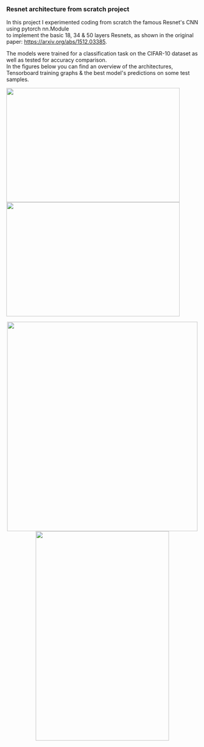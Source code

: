 ### Resnet architecture from scratch project  
In this project I experimented coding from scratch the famous Resnet's CNN using pytorch nn.Module  
to implement the basic 18, 34 & 50 layers Resnets, as shown in the original paper: https://arxiv.org/abs/1512.03385.

The models were trained for a classification task on the CIFAR-10 dataset as well as tested for accuracy comparison.  
In the figures below you can find an overview of the architectures, Tensorboard training graphs & the best model's predictions on some test samples.

<img src="https://github.com/matfain/Resnet-CIFAR10-from_scratch/assets/132890076/8140a89d-0283-4741-a9f8-968871065549" width="455" height="300">  <img src="https://github.com/matfain/Resnet-CIFAR10-from_scratch/assets/132890076/28185d82-a7c2-464d-a952-d3a17fafa189" width="455" height="300">
<p align="center">
<img src="https://github.com/matfain/Resnet-CIFAR10-from_scratch/assets/132890076/f726b54a-ed85-4884-af96-ad3d03c9ad4d" width="500" height="550">  <img src="https://github.com/matfain/Resnet-CIFAR10-from_scratch/assets/132890076/e69e33b1-d8e0-43b8-8585-a52666b13bce" width="350" height="550">
</p>
